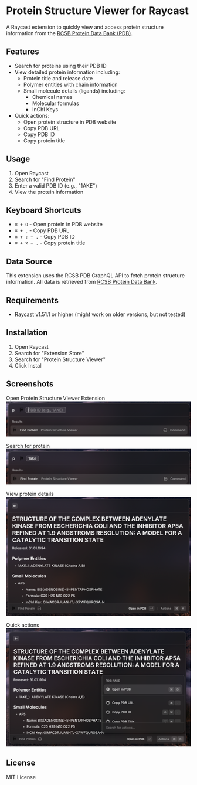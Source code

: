 # Protein Structure Viewer for Raycast

A Raycast extension to quickly view and access protein structure information from the [RCSB Protein Data Bank (PDB)](https://www.rcsb.org/).

## Features

- Search for proteins using their PDB ID
- View detailed protein information including:
  - Protein title and release date
  - Polymer entities with chain information
  - Small molecule details (ligands) including:
    - Chemical names
    - Molecular formulas
    - InChI Keys
- Quick actions:
  - Open protein structure in PDB website
  - Copy PDB URL
  - Copy PDB ID
  - Copy protein title

## Usage

1. Open Raycast
2. Search for "Find Protein"
3. Enter a valid PDB ID (e.g., "1AKE")
4. View the protein information

## Keyboard Shortcuts

- `⌘ + O` - Open protein in PDB website
- `⌘ + .` - Copy PDB URL
- `⌘ + ⇧ + .` - Copy PDB ID
- `⌘ + ⌥ + .` - Copy protein title

## Data Source

This extension uses the RCSB PDB GraphQL API to fetch protein structure information. All data is retrieved from [RCSB Protein Data Bank](https://www.rcsb.org/).

## Requirements

- [Raycast](https://www.raycast.com) v1.51.1 or higher (might work on older versions, but not tested)

## Installation

1. Open Raycast
2. Search for "Extension Store"
3. Search for "Protein Structure Viewer"
4. Click Install

## Screenshots

Open Protein Structure Viewer Extension
![assets/view1.png](assets/view1.png)

Search for protein
![assets/view2.png](assets/view2.png)

View protein details
![assets/view3.png](assets/view3.png)

Quick actions
![assets/view4.png](assets/view4.png)

## License
MIT License

